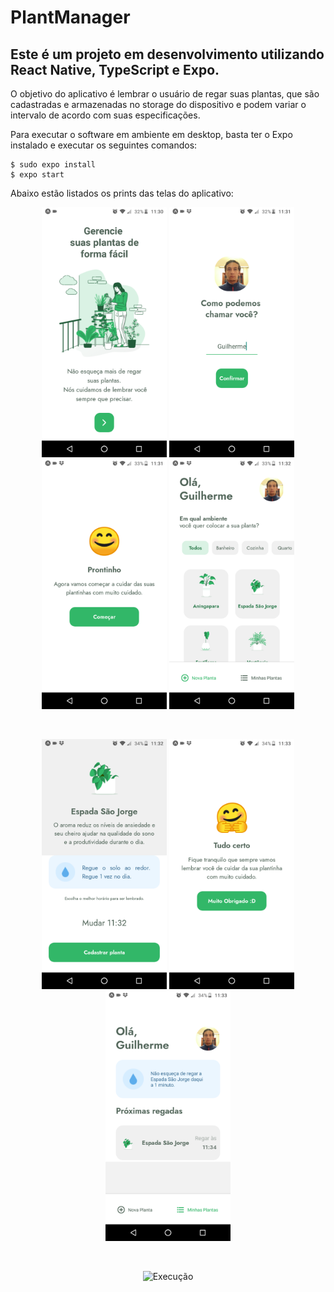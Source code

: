 # PlantManager

<h2>Este é um projeto em desenvolvimento utilizando React Native, TypeScript e Expo.</h2>

<p>O objetivo do aplicativo é lembrar o usuário de regar suas plantas, que são cadastradas e armazenadas no storage do dispositivo e podem variar o intervalo de acordo com suas especificações.</p>

<p>Para executar o software em ambiente em desktop, basta ter o Expo instalado e executar os seguintes comandos: </p>

```console
$ sudo expo install 
$ expo start
```

<p>Abaixo estão listados os prints das telas do aplicativo:</p>

<p align="center">
  
<img src="https://github.com/guilhermeDTNA/PlantManager/blob/main/prints/print1.png" width="200" alt="Tela Inicial">
<img src="https://github.com/guilhermeDTNA/PlantManager/blob/main/prints/print2.png" width="200" alt="Tela 2">
<img src="https://github.com/guilhermeDTNA/PlantManager/blob/main/prints/print3.png" width="200" alt="Tela 3">
<img src="https://github.com/guilhermeDTNA/PlantManager/blob/main/prints/print4.png" width="200" alt="Tela 4">

</p>

<br>

<p align="center">
  
<img src="https://github.com/guilhermeDTNA/PlantManager/blob/main/prints/print5.png" width="200" alt="Tela 5">
<img src="https://github.com/guilhermeDTNA/PlantManager/blob/main/prints/print6.png" width="200" alt="Tela 6">
<img src="https://github.com/guilhermeDTNA/PlantManager/blob/main/prints/print7.png" width="200" alt="Tela 7">

</p>

<br>

<p align="center">
  <img src="https://github.com/guilhermeDTNA/PlantManager/blob/main/prints/execucao.gif" width="200" alt="Execução">
</p>
